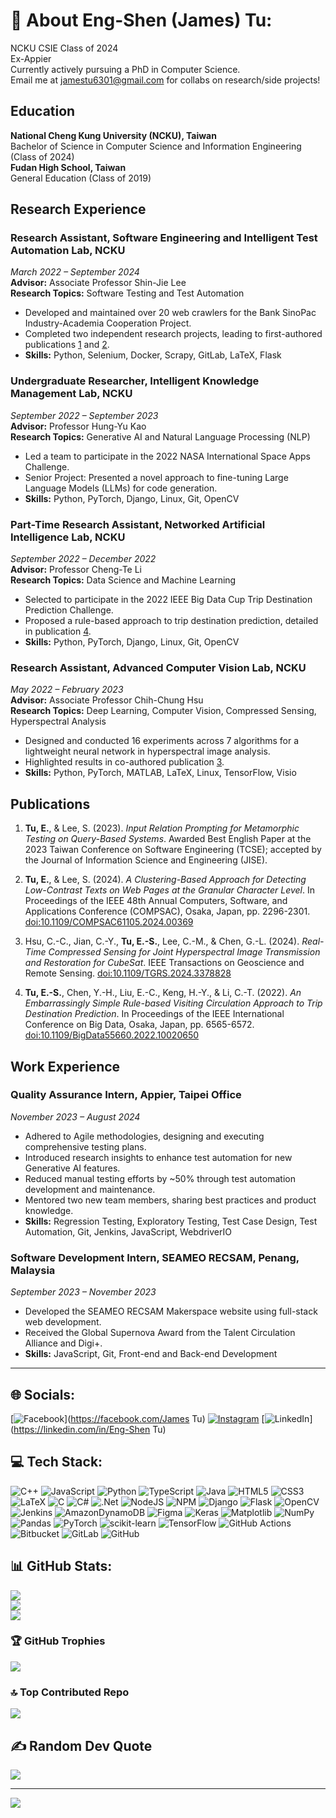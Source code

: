 # 💫 About Eng-Shen (James) Tu:
NCKU CSIE Class of 2024<br>Ex-Appier<br>Currently actively pursuing a PhD in Computer Science. <br>Email me at jamestu6301@gmail.com for collabs on research/side projects!

## Education

**National Cheng Kung University (NCKU), Taiwan**  
Bachelor of Science in Computer Science and Information Engineering (Class of 2024)  
**Fudan High School, Taiwan**  
General Education (Class of 2019)

## Research Experience

### Research Assistant, Software Engineering and Intelligent Test Automation Lab, NCKU
*March 2022 – September 2024*  
**Advisor:** Associate Professor Shin-Jie Lee  
**Research Topics:** Software Testing and Test Automation

- Developed and maintained over 20 web crawlers for the Bank SinoPac Industry-Academia Cooperation Project.
- Completed two independent research projects, leading to first-authored publications [1](#publications) and [2](#publications).
- **Skills:** Python, Selenium, Docker, Scrapy, GitLab, LaTeX, Flask

### Undergraduate Researcher, Intelligent Knowledge Management Lab, NCKU
*September 2022 – September 2023*  
**Advisor:** Professor Hung-Yu Kao  
**Research Topics:** Generative AI and Natural Language Processing (NLP)

- Led a team to participate in the 2022 NASA International Space Apps Challenge.
- Senior Project: Presented a novel approach to fine-tuning Large Language Models (LLMs) for code generation.
- **Skills:** Python, PyTorch, Django, Linux, Git, OpenCV

### Part-Time Research Assistant, Networked Artificial Intelligence Lab, NCKU
*September 2022 – December 2022*  
**Advisor:** Professor Cheng-Te Li  
**Research Topics:** Data Science and Machine Learning

- Selected to participate in the 2022 IEEE Big Data Cup Trip Destination Prediction Challenge.
- Proposed a rule-based approach to trip destination prediction, detailed in publication [4](#publications).
- **Skills:** Python, PyTorch, Django, Linux, Git, OpenCV

### Research Assistant, Advanced Computer Vision Lab, NCKU
*May 2022 – February 2023*  
**Advisor:** Associate Professor Chih-Chung Hsu  
**Research Topics:** Deep Learning, Computer Vision, Compressed Sensing, Hyperspectral Analysis

- Designed and conducted 16 experiments across 7 algorithms for a lightweight neural network in hyperspectral image analysis.
- Highlighted results in co-authored publication [3](#publications).
- **Skills:** Python, PyTorch, MATLAB, LaTeX, Linux, TensorFlow, Visio

## Publications

1. **Tu, E.**, & Lee, S. (2023). *Input Relation Prompting for Metamorphic Testing on Query-Based Systems*. Awarded Best English Paper at the 2023 Taiwan Conference on Software Engineering (TCSE); accepted by the Journal of Information Science and Engineering (JISE).

2. **Tu, E.**, & Lee, S. (2024). *A Clustering-Based Approach for Detecting Low-Contrast Texts on Web Pages at the Granular Character Level*. In Proceedings of the IEEE 48th Annual Computers, Software, and Applications Conference (COMPSAC), Osaka, Japan, pp. 2296-2301. [doi:10.1109/COMPSAC61105.2024.00369](https://doi.org/10.1109/COMPSAC61105.2024.00369)

3. Hsu, C.-C., Jian, C.-Y., **Tu, E.-S.**, Lee, C.-M., & Chen, G.-L. (2024). *Real-Time Compressed Sensing for Joint Hyperspectral Image Transmission and Restoration for CubeSat*. IEEE Transactions on Geoscience and Remote Sensing. [doi:10.1109/TGRS.2024.3378828](https://doi.org/10.1109/TGRS.2024.3378828)

4. **Tu, E.-S.**, Chen, Y.-H., Liu, E.-C., Keng, H.-Y., & Li, C.-T. (2022). *An Embarrassingly Simple Rule-based Visiting Circulation Approach to Trip Destination Prediction*. In Proceedings of the IEEE International Conference on Big Data, Osaka, Japan, pp. 6565-6572. [doi:10.1109/BigData55660.2022.10020650](https://doi.org/10.1109/BigData55660.2022.10020650)

## Work Experience

### Quality Assurance Intern, Appier, Taipei Office
*November 2023 – August 2024*

- Adhered to Agile methodologies, designing and executing comprehensive testing plans.
- Introduced research insights to enhance test automation for new Generative AI features.
- Reduced manual testing efforts by ~50% through test automation development and maintenance.
- Mentored two new team members, sharing best practices and product knowledge.
- **Skills:** Regression Testing, Exploratory Testing, Test Case Design, Test Automation, Git, Jenkins, JavaScript, WebdriverIO

### Software Development Intern, SEAMEO RECSAM, Penang, Malaysia
*September 2023 – November 2023*

- Developed the SEAMEO RECSAM Makerspace website using full-stack web development.
- Received the Global Supernova Award from the Talent Circulation Alliance and Digi+.
- **Skills:** JavaScript, Git, Front-end and Back-end Development

---

## 🌐 Socials:
[![Facebook](https://img.shields.io/badge/Facebook-%231877F2.svg?logo=Facebook&logoColor=white)](https://facebook.com/James Tu) [![Instagram](https://img.shields.io/badge/Instagram-%23E4405F.svg?logo=Instagram&logoColor=white)](https://instagram.com/jt.handwriting) [![LinkedIn](https://img.shields.io/badge/LinkedIn-%230077B5.svg?logo=linkedin&logoColor=white)](https://linkedin.com/in/Eng-Shen Tu) 

## 💻 Tech Stack:
![C++](https://img.shields.io/badge/c++-%2300599C.svg?style=for-the-badge&logo=c%2B%2B&logoColor=white) ![JavaScript](https://img.shields.io/badge/javascript-%23323330.svg?style=for-the-badge&logo=javascript&logoColor=%23F7DF1E) ![Python](https://img.shields.io/badge/python-3670A0?style=for-the-badge&logo=python&logoColor=ffdd54) ![TypeScript](https://img.shields.io/badge/typescript-%23007ACC.svg?style=for-the-badge&logo=typescript&logoColor=white) ![Java](https://img.shields.io/badge/java-%23ED8B00.svg?style=for-the-badge&logo=openjdk&logoColor=white) ![HTML5](https://img.shields.io/badge/html5-%23E34F26.svg?style=for-the-badge&logo=html5&logoColor=white) ![CSS3](https://img.shields.io/badge/css3-%231572B6.svg?style=for-the-badge&logo=css3&logoColor=white) ![LaTeX](https://img.shields.io/badge/latex-%23008080.svg?style=for-the-badge&logo=latex&logoColor=white) ![C](https://img.shields.io/badge/c-%2300599C.svg?style=for-the-badge&logo=c&logoColor=white) ![C#](https://img.shields.io/badge/c%23-%23239120.svg?style=for-the-badge&logo=csharp&logoColor=white) ![.Net](https://img.shields.io/badge/.NET-5C2D91?style=for-the-badge&logo=.net&logoColor=white) ![NodeJS](https://img.shields.io/badge/node.js-6DA55F?style=for-the-badge&logo=node.js&logoColor=white) ![NPM](https://img.shields.io/badge/NPM-%23CB3837.svg?style=for-the-badge&logo=npm&logoColor=white) ![Django](https://img.shields.io/badge/django-%23092E20.svg?style=for-the-badge&logo=django&logoColor=white) ![Flask](https://img.shields.io/badge/flask-%23000.svg?style=for-the-badge&logo=flask&logoColor=white) ![OpenCV](https://img.shields.io/badge/opencv-%23white.svg?style=for-the-badge&logo=opencv&logoColor=white) ![Jenkins](https://img.shields.io/badge/jenkins-%232C5263.svg?style=for-the-badge&logo=jenkins&logoColor=white) ![AmazonDynamoDB](https://img.shields.io/badge/Amazon%20DynamoDB-4053D6?style=for-the-badge&logo=Amazon%20DynamoDB&logoColor=white) ![Figma](https://img.shields.io/badge/figma-%23F24E1E.svg?style=for-the-badge&logo=figma&logoColor=white) ![Keras](https://img.shields.io/badge/Keras-%23D00000.svg?style=for-the-badge&logo=Keras&logoColor=white) ![Matplotlib](https://img.shields.io/badge/Matplotlib-%23ffffff.svg?style=for-the-badge&logo=Matplotlib&logoColor=black) ![NumPy](https://img.shields.io/badge/numpy-%23013243.svg?style=for-the-badge&logo=numpy&logoColor=white) ![Pandas](https://img.shields.io/badge/pandas-%23150458.svg?style=for-the-badge&logo=pandas&logoColor=white) ![PyTorch](https://img.shields.io/badge/PyTorch-%23EE4C2C.svg?style=for-the-badge&logo=PyTorch&logoColor=white) ![scikit-learn](https://img.shields.io/badge/scikit--learn-%23F7931E.svg?style=for-the-badge&logo=scikit-learn&logoColor=white) ![TensorFlow](https://img.shields.io/badge/TensorFlow-%23FF6F00.svg?style=for-the-badge&logo=TensorFlow&logoColor=white) ![GitHub Actions](https://img.shields.io/badge/github%20actions-%232671E5.svg?style=for-the-badge&logo=githubactions&logoColor=white) ![Bitbucket](https://img.shields.io/badge/bitbucket-%230047B3.svg?style=for-the-badge&logo=bitbucket&logoColor=white) ![GitLab](https://img.shields.io/badge/gitlab-%23181717.svg?style=for-the-badge&logo=gitlab&logoColor=white) ![GitHub](https://img.shields.io/badge/github-%23121011.svg?style=for-the-badge&logo=github&logoColor=white)
## 📊 GitHub Stats:
![](https://github-readme-stats.vercel.app/api?username=jamestu-jtjt&theme=dark&hide_border=true&include_all_commits=true&count_private=true)<br/>
![](https://github-readme-streak-stats.herokuapp.com/?user=jamestu-jtjt&theme=dark&hide_border=true)<br/>
![](https://github-readme-stats.vercel.app/api/top-langs/?username=jamestu-jtjt&theme=dark&hide_border=true&include_all_commits=true&count_private=true&layout=compact)

### 🏆 GitHub Trophies
![](https://github-profile-trophy.vercel.app/?username=jamestu-jtjt&theme=tokyonight&no-frame=true&no-bg=true&margin-w=4)

### 🔝 Top Contributed Repo
![](https://github-contributor-stats.vercel.app/api?username=jamestu-jtjt&limit=5&theme=tokyonight&combine_all_yearly_contributions=true)

## ✍️ Random Dev Quote
![](https://quotes-github-readme.vercel.app/api?type=horizontal&theme=tokyonight)

---
[![](https://visitcount.itsvg.in/api?id=jamestu-jtjt&icon=2&color=6)](https://visitcount.itsvg.in)

<!-- Proudly created with GPRM ( https://gprm.itsvg.in ) -->
